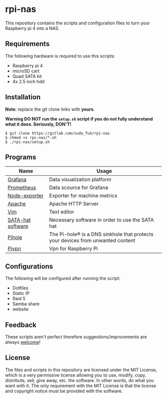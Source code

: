 # rpi-nas

This repository contains the scripts and configuration files to turn your Raspberry pi 4 into a NAS.

## Requirements

The following hardware is required to use this scripts:
- Raspberry pi 4
- microSD cart
- Quad SATA kit
- 4x 2.5 inch hdd 

## Installation

**Note**: replace the git clone links with **yours**.

**Warning DO NOT run the `setup.sh` script if you do not fully understand what it does. Seriously, DON'T!**

```
$ git clone https://gitlab.com/sudo_TuX/rpi-nas
$ chmod +x rpi-nas/*.sh
$ ./rpi-nas/setup.sh
```

## Programs

| Name  | Usage |
| ------------- | ------------- |
| [Grafana](https://github.com/grafana/grafana) | Data visualization platform |
| [Prometheus](https://github.com/prometheus/prometheus) | Data scource for Grafana |
| [Node-exporter](https://github.com/prometheus/node_exporter) | Exporter for machine metrics |
| [Apache](https://github.com/ceph/apache2) |  Apache HTTP Server |
| [Vim](https://github.com/vim/vim) | Text editor |
| [SATA-hat software](https://github.com/akgnah/rockpi-sata) | Necessary software in order to use the SATA hat |
| [Pihole](https://github.com/pi-hole/pi-hole) | The Pi-hole® is a DNS sinkhole that protects your devices from unwanted content |
| [Pivpn](https://github.com/pivpn/pivpn) | Vpn for Raspberry Pi |

## Configurations

The following will be configured after running the script:
- Dotfiles
- Static IP
- Raid 5
- Samba share
- website

## Feedback

These scripts aren't perfect therefore suggestions/improvements are always [welcome](https://gitlab.com/sudo_TuX/rpi-nas/-/issues)!

## License

The files and scripts in this repository are licensed under the MIT License, which is a very permissive license allowing you to use, modify, copy, distribute, sell, give away, etc. the software. In other words, do what you want with it. The only requirement with the MIT License is that the license and copyright notice must be provided with the software.

